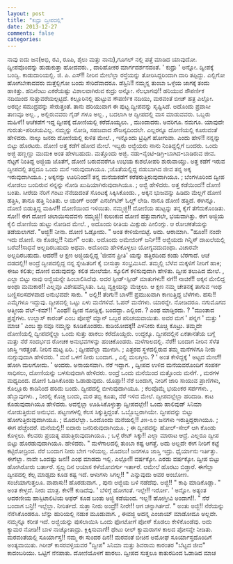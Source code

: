 ```yaml
---
layout: post
title: "ಕುದ್ರು ದ್ವೀಪದಲ್ಲಿ"
date: 2013-12-27
comments: false
categories: 
---
```



  ನಾವು ಐದು ಜನ(ಅಭಿ, ರವಿ, ರೂಪಿ, ಶೈಲು ಮತ್ತು ನಾನು),ಗೂಗಲ್ ನಲ್ಲಿ ಪತ್ತೆ ಮಾಡಿದ ಯಾವುದೋ.  ದ್ವೀಪವೊಂದನ್ನು ಹುಡುಕುತ್ತಾ ಹೋದವರು. ,  ದಾರಿಹೋಕರ ಮಾರ್ಗದರ್ಶನದಂತೆ.  ' ಕುದ್ರು ' ಅನ್ನೋ.  ದ್ವೀಪಕ್ಕೆ ಬಂದ್ವಿ.   ಕಾಡುದಾರಿಯಲ್ಲಿ.  ಜಿ. ಪಿ. ಎಸ್!! ನೀರಿನ ಮೇಲೆಲ್ಲಾ ರಸ್ತೆಯನ್ನು ತೋರಿಸಿದ್ದರಿಂದಾಗಿ ದಾರಿ ತಪ್ಪಿದ್ದು.  ಎಲ್ಲಿಗೋ ಹೋಗಬೇಕಾದವರು ಮತ್ತೆಲ್ಲಿಗೋ ಬಂದು ಸೇರಿದೆವಾದರೂ.   ಡೆಸ್ಟಿನಿ!! ನಮ್ಮನ್ನ ತುಂಬಾ ಒಳ್ಳೆಯ ಜಾಗಕ್ಕೆ ತಂದು ಹಾಕಿತ್ತು.    ಹದಿನೆಂಟು ಎಕರೆಯಷ್ಟು ವಿಶಾಲವಾಗಿರುವ ಕುದ್ರು ಅನ್ನೋ.  ನೆಲಭಾಗವು!!  ಹರಿಯುವ ಸೌಪರ್ಣಿಕ ನದಿಯಿಂದ ಸುತ್ತುವರೆಯಲ್ಪಟ್ಟಿದೆ.   ಕಲ್ಲೂರಿನಲ್ಲಿ ಹುಟ್ಟುವ ಸೌಪರ್ಣಿಕ ನದಿಯು,  ಮರವಂತೆ ಬೀಚ್ ಹತ್ರ ಎಲ್ಲೋ.  ಅರಬ್ಬೀ ಸಮುದ್ರವನ್ನು ಸೇರುತ್ತಂತೆ.   ತಾನು ಹರಿಯುವಾಗ ಈ ಪುಟ್ಟ ದ್ವೀಪವನ್ನು ಸೃಷ್ಟಿಸಿದೆ.   ಅದೊಂದು ಪ್ರವಾಸೀ ತಾಣವೂ ಅಲ್ಲ. , ಅಲ್ಲಿರುವವರು ಗೈಡ್ ಗಳೂ ಅಲ್ಲ. ,  ಬದಲಾಗಿ ಆ ದ್ವೀಪದಲ್ಲಿ ವಾಸ ಮಾಡುವವರು.    ಒಬ್ಬರು ಮಹಿಳೆ!! ಆಚೆಕಡೆಗೆ ಇದ್ದ ದ್ವೀಪಕ್ಕೆ ದೋಣಿಯಲ್ಲಿ ಕರೆದೊಯ್ಯಲು. , ಮುಂದಾದರು.   ಅವರಿಗೂ.  ನಮಗೂ.  ಯಾವುದೇ ಗುರುತು-ಪರಿಚಯವಿಲ್ಲ.   ನಮ್ಮನ್ನು ನೋಡಿ, ಸಹಜವಾದ ಸೌಜನ್ಯದಿಂದಲೇ.  ಎಲ್ಲರನ್ನೂ ದೋಣಿಯಲ್ಲಿ ಕೂರುವಂತೆ ಹೇಳಿದರು.  ನಾಲ್ಕು ಜನರು ದೋಣಿಯಲ್ಲಿ ಕುಳಿತ ಮೇಲೆ. ,  ಇನ್ನೊಂದು ಟ್ರಿಪ್ಪಿಗೆ ಹೋಗುವಾ.  ಎಂದು ಹೇಳಿ!! ನನ್ನನ್ನು ಬಿಟ್ಟು ಹೊರಟರು.   ದೋಣಿ ಅತ್ತ ಕಡೆಗೆ ಹೋದ ಮೇಲೆ.  ಇಬ್ಬರು ಅಜ್ಜಿಯರು ನಾನು ನಿಂತಿದ್ದಲ್ಲಿಗೆ ಬಂದರು.   ಒಂದು ಅಜ್ಜಿ ಹಣ್ಣಣ್ಣು ಮುದುಕಿ ಅಂತ ಹೇಳಬಹುದು.   ಮತ್ತೊಂದು ಅಜ್ಜಿ.  ನಡು-ನೈಂಟಿ-ಡಿಗ್ರಿ-ಬಾಗಿದ-ಬಾಡಿರುವ ಜೀವ.   ನೆಟ್ಟಗೆ ನಿಂತಿದ್ದ ಅಜ್ಜಿಯ ಜೊತೆಗೆ, ದೋಣಿ ಬರುವವರೆಗೂ ಉಭಯ ಕುಶಲೋಪರಿ ಶುರುವಾಯ್ತು.   ಅತ್ತ ಕಡೆಗೆ ಇರುವ ದ್ವೀಪದಲ್ಲಿ ತನ್ನದೂ ಒಂದು ಮನೆ ಇರುವುದಾಗಿಯೂ. ;ಜೊತೆಯಲ್ಲಿದ್ದ ನಡುಬಾಗಿದ ಜೀವ ತನ್ನ ಅಕ್ಕ ಇರುವುದಾಗಿಯೂ. ; ಅಕ್ಕನನ್ನು ಊರಿನಿಂದ!! ತನ್ನ ಮನೆಯಕಡೆಗೆ ಕರೆತರುತ್ತಿರುವುದಾಗಿಯೂ. ; ಬೆಂಗಳೂರಿಂದ ದ್ವೀಪ ನೋಡಲು ಬಂದಿರುವ ನನ್ನನ್ನು ನೋಡಿ ಖುಷಿಯಾಗಿರುವುದಾಗಿಯೂ. ; ಅಜ್ಜಿ ಹೇಳಿದರು.   ಅತ್ತ ಕಡೆಯಿಂದ!! ದೋಣಿ ಬಂತು.  ಸೀರೆಯ ನೆರಿಗೆ ಗಂಟು ನೆನೆಯದಂತೆ ಸೊಂಟಕ್ಕೆ ಸಿಕ್ಕಿಸಿಕೊಂಡು. ,  ಅಕ್ಕನ ಭುಜವನ್ನು ಹಿಡಿದು ಮೆಲ್ಲಗೆ ದೋಣಿ ಹತ್ತಿಸಿ,  ತಾನೂ ಹತ್ತಿ ನಿಂತಿತು.  ಆ ಯಂಗ್ ಅಂಡ್ ಎನರ್ಜೆಟಿಕ್ ಓಲ್ಡ್ ಲೇಡಿ.  ನಾನೂ ದೋಣಿ ಹತ್ತಿದೆ.   ಈಗಿನ್ನೂ.  ದೋಣಿ ಬಿಡುತ್ತಿದ್ದ ಮಹಿಳೆ!! ದೋಣಿಯಿಂದ ಇಳಿಯಿತು.  ನಮ್ಮಜ್ಜಿ!! ದೋಣಿಯ ಹುಟ್ಟನ್ನು ತನ್ನ ಕೈಗೆ ತೆಗೆದುಕೊಂಡಿತು.  ಸೋ!! ಈಗ ದೋಣಿ ಚಲಾಯಿಸುವವಳು ನಮ್ಮಜ್ಜಿ!! ಕುಲುಕುವ ದೋಣಿ ಹತ್ತುವಾಗಲೇ, ಭಯವಾಗಿತ್ತು.   ಈಗ ಅಜ್ಜಿಯ ಕೈಲಿ ದೋಣಿಯ ಹುಟ್ಟು ನೋಡಿದ ಮೇಲೆ. , ಅದೊಂದು ರೀತಿಯ ಮಿಕ್ಸುಡು ಪೀಲಿಂಗ್ಸು.   ಆ ರೋಚಕತೆಯನ್ನು ತಡೆಯಲಾಗದೆ.   "ಅಜ್ಜಿ!! ನೀನಾ.  ದೋಣಿ ಓಡ್ಸೋದು.  " ಅಂತ ಕೇಳಿಯೇಬಿಟ್ಟೆ.   ಅದು.  ಆರಾಮಾಗಿ. "ಹೂಂ!! ನಂದೇ ಇದು ದೋಣಿ.  ನಾ ಕೊಡಲ್ಲ!! ನಿಮಗೆ" ಅಂತು.   ಅದೊಂದು ಅಮೇಜಿಂಗ್ ಜರ್ನಿ!!!  ಅಜ್ಜಿಯದು ಗಿನ್ನಿಸ್ ದಾಖಲೆಯಲ್ಲಿ ಬರೆವ!!ಸಾಧನೆ ಅಲ್ಲದಿರಬಹುದು ಅಥವಾ.   ಅದೊಂದು ಹೇಳಿಕೊಳ್ಳಲು ಯೋಗ್ಯವದುದಂಥಾ.  ವಿಚಾರವೇ ಅಲ್ಲದಿರಬಹುದು.   ಆದರೆ!! ಆ ಕ್ಷಣ ಅಜ್ಜಿಯಲ್ಲಿದ್ದ 'ಜೀವನ ಪ್ರೀತಿ' ಯನ್ನು ಹತ್ತಿರದಿಂದ ಕಂಡು ಬೆರಗಾದೆ.   ಆಚೆ ದಡದಲ್ಲಿ!! ಅಂದ್ರೆ ದ್ವೀಪದಲ್ಲಿದ್ದ ನನ್ನ ಸ್ನೇಹಿತರಿಗೆ ಕೈ ಬೀಸುತ್ತಾ ಸಂಭ್ರಮಿಸಿದೆ.  ತಮ್ಮಲ್ಲಿ ಬೆಳೆವ ಮಕ್ಕಳಿಗೆ ನೀರಿಗೆ ಹಾಕಿ; ಈಜು ಕಲಿತು; ದೋಣಿ ಬಿಡುವುದನ್ನು ಕಲಿತ ಮೇಲೆಯೇ.   ಸ್ಕೂಲಿಗೆ ಕಳಿಸುವುದಾಗಿ ಹೇಳಿತು.    ದ್ವೀಪ ತಲುಪಿದ ಮೇಲೆ. , ಎಲ್ಲಾ ಬಿಟ್ಟು ನಾವು ಅಜ್ಜಿಯನ್ನೇ ಹಿಂಬಾಲಿಸಿದೆವು.   ಅದರ ಸ್ಪೀಡ್-ಸ್ಪೀಡ್ ಮಾತುಗಳು!!  ನಗೆ!!  ನಾಚಿಕೆ!!  ಅಕ್ಕನ ಮೇಲಿದ್ದ ಅಂಥಾ ಮಮಕಾರ!!  ಎಲ್ಲವೂ ವಿಶೇಷವೆನ್ನಿಸಿತು.  ಒಬ್ಬ ವ್ಯಕ್ತಿಯನ್ನು ಮೆಚ್ಚಲು.  ಆ ಕ್ಷಣ ನಮ್ಮ ಚೇತನಕ್ಕೆ ತಾಗುವ ಇಂಥ ಬಣ್ಣಿಸಲಸದಳವಾದ ಅನುಭವವೇ ಸಾಕು.    " ಅಲ್ಲಿ!! ತೆಂಗು!! ಬಾಳೆ!! ಪ್ರಮುಖವಾಗಿ ಕಾಣುತ್ತಿದ್ದ ಬೆಳೆಗಳು.  ಹಸು!! ಎಮ್ಮೆಗಳೂ ಇದ್ದುವು.   ದ್ವೀಪದಲ್ಲಿ ಒಟ್ಟು ಏಳು ಮನೆಗಳಿವೆ.  ಓಪನ್ ಮನೆಗಳು.   ಯಾರನ್ನೇ.  ನೋಡಿದರೂ.  ನಗುಮೊಗದ ಆತ್ಮೀಯ ವೆಲ್-ಕಮ್!! "ಎಂಥ!! ದ್ವೀಪ ನೋಡ್ಲಿಕ್ಕೆ.  ಬಂದದ್ದಾ.  ಎಲ್ಲಿಂದ. ? ಎಂಥ ಮಾಡ್ತಿರದು. ? "ಮುಂತಾದ ಪ್ರಶ್ನೆಗಳು.   ಉಲ್ಲಾಸ್ ಕಾರಂತ್ ಎಂಬ ಪೋಸ್ಟ್ ಮ್ಯಾನ್ ಒಬ್ಬರ ಪರಿಚಯವಾಯಿತು.   ಅವರ ಮಗ ' ಪನ್ನಗ ' ಮತ್ತು ' ಮಾಚ ' ಎಂಬ ಶ್ವಾನವೂ ನಮ್ಮನ್ನು ಕೂಡಿಕೊಂಡರು.   ಕುಡಿಯೋದಕ್ಕೆ!! ಎಳನೀರು ಕೊಚ್ಚಿ ಕೊಟ್ರು.   ತಮ್ಮದೇ ದೋಣಿಯಲ್ಲಿ ದ್ವೀಪವನ್ನೆಲ್ಲಾ ಒಂದು ಸುತ್ತು ಹಾಕಲು ಕರೆದೊಯ್ದರು.  ಉದ್ದಕ್ಕೂ.  ದ್ವೀಪದಲ್ಲಿನ ಏಕತಾನತೆಯ ಬಗ್ಗೆ ಮತ್ತು ನೆರೆ ಸಂದರ್ಭದ ರೋಚಕ ಅನುಭವಗಳನ್ನು ಹಂಚಿಕೊಂಡರು.    ಮಳೆಗಾಲದಲ್ಲಿ.  ನೆರೆ!! ಬಂದಾಗ ನೀರಿನ ಸೆಳೆತ ಜಾಸ್ತಿ ಇರತ್ತಂತೆ.   ನೀರಿನ ಮಟ್ಟ ಏರಿ.  ; ದ್ವೀಪವೆಲ್ಲಾ ಮುಳುಗಿ.  ; ಎತ್ತರದ ಸ್ಥಳದಲ್ಲಿರುವ ತಮ್ಮ ಮನೆಗಳಿಗೂ ನೀರು ನುಗ್ಗುವುದಾಗಿ ಹೇಳಿದರು.  ' ಮನೆ ಒಳಗೆ ನೀರು ಬಂದಾಗ. , ಎಲ್ಲಿ ಮಲಗ್ತೀರಿ. ? ' ಅಂತ ಕೇಳಿದ್ದಕ್ಕೆ  ' ಅಟ್ಟದ ಮೇಲೆ!! ಹೋಗಿ ಮಲಗೋದು. ' ಅಂದರು.  ಅನಾಯಸವಾಗಿ.   ನೆರೆ ಇದ್ದಾಗ. , ದ್ವೀಪದ ಉಳಿದ ಮನೆಯವರೊಂದಿಗೆ ಸಂಪರ್ಕ ಸಾಧಿಸಲು, ದೋಣಿಯನ್ನು ಬಳಸುವುದಾಗಿ ಹೇಳಿದರು.   ಅಂದ್ರೆ ಒಂದು ಮನೆಯಿಂದ ಮತ್ತೊಂದು ಮನೆಗೆ. , ಮರಗಳ ಮಧ್ಯದಿಂದ.  ದೋಣಿ ಓಡಿಸಿಕೊಂಡು ಓಡಾಡುವುದು.  ಯೊಪ್ಪಾ!! ನೆರೆ ಬಂದಾಗ, ನೀರಿಗೆ ಜಾರಿ ಸಾಯುವ ಪ್ರಾಣಿಗಳು, ಕೊಲ್ಲೂರು ಕಾಡಿನಿಂದ ಹರಿದು ಬಂದು.  ದ್ವೀಪದಲ್ಲಿ ಬೀಳುವುದಾಗಿಯೂ. ; ಕೆಲವೊಮ್ಮೆ ಭಯಂಕರ ಸರ್ಪಗಳು. , ಹೆಬ್ಬಾವುಗಳು. , ನೀರಲ್ಲಿ ಕೊಚ್ಚಿ ಬಂದು,  ಮರ ತಬ್ಬಿ ಕೂತು, ನೆರೆ ಇಳಿದ ಮೇಲೆ.  ದ್ವೀಪದಲ್ಲೆಲ್ಲಾ ಹರಿದಾಡಿ.  ಕಾಟ ಕೊಡುವುದಾಗಿಯೂ ಹೇಳಿದರು.  ಅವನ್ನೆಲ್ಲಾ ಊಹಿಸಿಕೊಳ್ಳುತ್ತಾ ದ್ವೀಪದಲ್ಲೇ!! ಒಂದು ಹಾಲಿವುಡ್ ಸಿನಿಮಾ ನೋಡುತ್ತಿರುವ ಅನುಭವ.   ಪಟ್ಟಣಗಳಲ್ಲಿ ಕೆಲಸ ಸಿಕ್ಕುತ್ತಿದ್ದಂತೆ.   ಒಬ್ಬೊಬ್ಬರಾಗಿಯೇ.  ದ್ವೀಪವನ್ನು ಬಿಟ್ಟು ಹೋಗುತ್ತಿರುವುದಾಗಿಯೂ. ; ಮೊದಲೆಲ್ಲಾ.  ಒಂದೊಂದು ಮನೆಯಲ್ಲಿ!! ೨೫-೩೦ ಜನಗಳು ಇರುತ್ತಿದ್ದರಾಗಿಯೂ.  ; ಈಗ ಹೆಚ್ಚೆಂದರೆ.  ಮನೆಯಲ್ಲಿ!! ಐದಾರು ಜನರಿರುವುದಾಗಿಯೂ. ; ಈ ದ್ವೀಪವನ್ನು ಹೋಲ್-ಸೇಲ್ ಆಗಿ ಕೊಂಡು ಕೊಳ್ಳಲು.  ಕೆಲವರು ಪ್ರಯತ್ನ ಪಡುತ್ತಿರುವುದಾಗಿಯೂ. ; ಒಳ್ಳೆ ರೇಟ್ ಸಿಕ್ಕು!! ಎಲ್ಲಾ ಮಾರಾಟ ಆದ್ರೆ.  ಎಲ್ಲರೂ ದ್ವೀಪ ಬಿಟ್ಟು ಹೊರಡುವುದಾಗಿಯೂ.   ಹೇಳಿದರು.    " ಮಳೆಗಾಲದಲ್ಲಿ ತುಂಬಾ ಕಷ್ಟ ಆಗತ್ತೆ.   ಅದು ಅಲ್ಲದೇ ಈಗ ನೀರಿಗೆ ಕಟ್ಟೆ ಕಟ್ಟಿರೋದ್ರಿಂದ.  ನೆರೆ ಬಂದಾಗ ನೀರು ಬೇಗ ಇಳಿಯಲ್ಲ.   ಮೊದಲು! ಜನಗಳೂ ಜಾಸ್ತಿ ಇದ್ರು.  ಧೈರ್ಯಾನು ಇರ್ತಿತ್ತು.   ಈಗೆಲ್ಲಾ.  ನಾವೇ ಒಂದಷ್ಟು ಜನ!! ಎಂಥ ಮಾಡದು ಇಲ್ಲಿ.   ಎಲ್ಲೋ!! ವರ್ಷಕ್ಕೋ.  ಎರಡು ವರ್ಷಕ್ಕೋ.  ದ್ವೀಪ ಬಿಟ್ಟು ಹೋಗಿರೋರು ಬರ್ತಾರೆ.   ಸ್ವಲ್ಪ ದಿನ ಆಯಾಸ ಕಳೆಯೋವರ್ಗು ಇರ್ತಾರೆ.   ಆಮೇಲೆ ಹೊರಟು ಬಿಡ್ತಾರೆ.   ಈಗೆಲ್ಲಾ ದ್ವೀಪದಲ್ಲಿ ಕೆಲ್ಸ ಮಾಡ್ಸದು ಕೂಡ ಕಷ್ಟ ಇದೆ.   ಆಳುಗಳು ಸಿಗಲ್ಲ!! " ಎನ್ನುವುದು ಅವರ ಅಂಬೋಣ.     ಸಂಜೆಯಾಗುತ್ತಲೂ.  ವಾಪಾಸು!! ಹೊರಡುವಾಗ. , ಪುನಃ ಅಜ್ಜಿಯ ಬಳಿ ನಡೆದೆವು.   ಅಜ್ಜಿ!! " ಕಾಫಿ ಮಾಡಿಕೊಡ್ಲಾ.  " ಅಂತ ಕೇಳ್ತದೆ.   ನೀರು ಮಾತ್ರ.  ಕೇಳಿ!! ಕುಡಿದೆವು.  ' ಬೆಳಿಗ್ಗೆ ಹೋಗಂತೆ.  ಇಲ್ಲೇ!! ಇರ್ರೋ.  ' ಅನ್ನೋ.  ಅತ್ಯಂತ ಆದರಣೀಯ ಹಾಸ್ಪಿಟಾಲಿಟಿಯ ಆಫರ್ ಕೂಡ ಬಂತು ಅಜ್ಜಿ ಕಡೆಯಿಂದ.   ಇಲ್ಲ!! ಹೋಗ್ತೀವಿ ಅಂದಾಗ!!. " ನೆರೆ ಬಂದಾಗ ಬನ್ರಿ!! ಇಲ್ಲೆಲ್ಲಾ.  ನೀರಿರ್ತದೆ.  ಸುತ್ತಾ ನೀರು ಅಂದ್ರೆ!! ನೀರೇ!! ಆಗ ಚನ್ನಾಗಿರ್ತದೆ. " ಅಂತು ಅಜ್ಜಿ!! ನೆರೆಯನ್ನು ನೆನೆಸಿಕೊಂಡರೂ.  ಬೆನ್ನು ಹುರಿಯಲ್ಲಿ ನಡುಕ ಮೂಡುವಾಗ. , ಈವಜ್ಜಿ ಅದನ್ನ ಎಂಜಾಯ್ ಮಾಡೋದೂ ಅಲ್ಲದೇ.  ನಮ್ಮನ್ನೂ ಕರೀತ ಇದೆ.   ಅಜ್ಜಿಯನ್ನು ಪುಸಲಾಯಿಸಿ ಒಂದು ಫೋಟೋಗೆ ಪೋಸ್ ಕೊಡಲು ಕೇಳಿಕೊಂಡೆವು.   ಅದು ಕ್ಯಾಮರ ನೋಡಿ!! ಬಾಳ ನಾಚ್ಕೋತಾದ್ರು.  ಕ್ಲಿಕ್ಕಿಸುವಾಗ!! ಥೇಟು ರೀಲ್ ಕ್ಯಾಮರಾಗಳ ಕಾಲದ ಪೋಸನ್ನೇ ನೀಡಿತು.     ಮರವಂತೆಯಲ್ಲಿ ಸೂರ್ಯಾಸ್ತ!! ನಮ್ಮ ಈ ಸುಂದರ ದಿನ!! ಮರವಂತೆ ಬೀಚಿನ ಅಮೋಘ ಸೂರ್ಯಾಸ್ತದೊಂದಿಗೆ ಅಂತ್ಯವಾಯಿತು.    ಗಿರೀಶ್ ಕಾಸರವಳ್ಳಿಯವರ "ದ್ವೀಪ" ಸಿನಿಮಾ ಮತ್ತು  ಶಿವರಾಮ ಕಾರಂತರ "ಬೆಟ್ಟದ ಜೀವ" ಕಾದಂಬರಿಯು.   ಒಟ್ಟಿಗೆ ನೆನಪಾತು.         ದೋಣಿಯೊಳಗೆ ಹಾರಲು.  ದ್ವೀಪದ ಸುತ್ತಲೂ ಕಾತುರದಿಂದ ಓಡಾಡಿದ ಮಾಚ            
